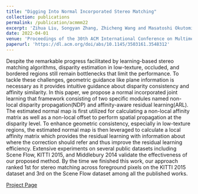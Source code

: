 ```yaml
---
title: "Digging Into Normal Incorporated Stereo Matching"
collection: publications
permalink: /publication/acmmm22
excerpt: 'Zihua Liu, Songyan Zhang, Zhicheng Wang and Masatoshi Okutomi'
date: 2022-04-01
venue: 'Proceedings of the 30th ACM International Conference on Multimedia.(ACMMM22)'
paperurl: 'https://dl.acm.org/doi/abs/10.1145/3503161.3548312'
---
```

Despite the remarkable progress facilitated by learning-based stereo matching algorithms, disparity estimation in low-texture, occluded, and bordered regions still remain bottlenecks that limit the performance. To tackle these challenges, geometric guidance like plane information is necessary as it provides intuitive guidance about disparity consistency and affinity similarity. In this paper, we propose a normal incorporated joint learning that framework consisting of two specific modules named non-local disparity propagation(NDP) and affinity-aware residual learning(ARL). The estimated normal map is first utilized for calculating a non-local affinity matrix as well as a non-local offset to perform spatial propagation at the disparity level. To enhance geometric consistency, especially in low-texture regions, the estimated normal map is then leveraged to calculate a local affinity matrix which provides the residual learning with information about where the correction should refer and thus improve the residual learning efficiency. Extensive experiments on several public datasets including Scene Flow, KITTI 2015, and Middlebury 2014 validate the effectiveness of our proposed method. By the time we finished this work, our approach ranked 1st for stereo matching across foreground pixels on the KITTI 2015 dataset and 3rd on the Scene Flow dataset among all the published works.

[Project Page](http://www.ok.sc.e.titech.ac.jp/res/DeepSM/acmmm22.html)